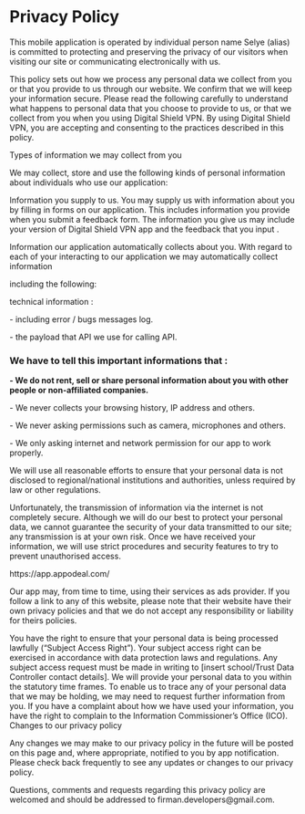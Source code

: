
<h1>Privacy Policy</h1>

<p>
    This mobile application is operated by individual person name Selye (alias) is committed to protecting and preserving the privacy of our visitors when visiting our site or communicating electronically with us.
</p>

<p>
    This policy sets out how we process any personal data we collect from you or that you provide to us through our website. We confirm that we will keep your information secure. Please read the following carefully to understand what happens to personal data that you choose to provide to us, or that we collect from you when you using Digital Shield VPN. By using Digital Shield VPN, you are accepting and consenting to the practices described in this policy.
</p>

<p>
Types of information we may collect from you

We may collect, store and use the following kinds of personal information about individuals who use our application:

Information you supply to us. You may supply us with information about you by filling in forms on our application. This includes information you provide when you submit a feedback form. The information you give us may include your version of Digital Shield VPN app and the feedback that you input .

Information our application automatically collects about you. With regard to each of your interacting to our application we may automatically collect information 
</p>
<p>
including the following:
</p>
<p>
    technical information :
</p>
<p>
    - including error / bugs messages log. 
</p>
<p>
    - the payload that API we use for calling API.
</p>
   

<h3>
We have to tell this important informations that :
</h3>
<p>
<b>
- We do not rent, sell or share personal information about you with other people or non-affiliated companies.
</b>
</p>
<p>
- We never collects your browsing history, IP address and others.
</p>
<p>
- We never asking permissions such as camera, microphones and others.
</p>
<p>
- We only asking internet and network permission for our app to work properly.
</p>
<p>
We will use all reasonable efforts to ensure that your personal data is not disclosed to regional/national institutions and authorities, unless required by law or other regulations.
</p>
<p>
Unfortunately, the transmission of information via the internet is not completely secure. Although we will do our best to protect your personal data, we cannot guarantee the security of your data transmitted to our site; any transmission is at your own risk. Once we have received your information, we will use strict procedures and security features to try to prevent unauthorised access.
</p>
<p>
https://app.appodeal.com/
</p>
<p>
Our app may, from time to time, using their services as ads provider. If you follow a link to any of this website, please note that their website have their own privacy policies and that we do not accept any responsibility or liability for theirs policies.
</p>
<p>
You have the right to ensure that your personal data is being processed lawfully (“Subject Access Right”). Your subject access right can be exercised in accordance with data protection laws and regulations. Any subject access request must be made in writing to [insert school/Trust Data Controller contact details]. We will provide your personal data to you within the statutory time frames. To enable us to trace any of your personal data that we may be holding, we may need to request further information from you. If you have a complaint about how we have used your information, you have the right to complain to the Information Commissioner’s Office (ICO).
Changes to our privacy policy
</p>
<p>
Any changes we may make to our privacy policy in the future will be posted on this page and, where appropriate, notified to you by app notification. Please check back frequently to see any updates or changes to our privacy policy.
</p>
<p>
Questions, comments and requests regarding this privacy policy are welcomed and should be addressed to firman.developers@gmail.com.
</p>